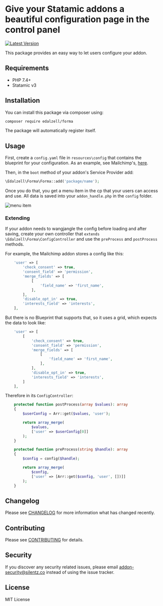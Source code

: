 # Give your Statamic addons a beautiful configuration page in the control panel
[![Latest Version](https://img.shields.io/github/release/edalzell/statamic-forma.svg?style=flat-square)](https://github.com/edalzell/statamic-forma/releases)

This package provides an easy way to let users configure your addon.

## Requirements

* PHP 7.4+
* Statamic v3

## Installation

You can install this package via composer using:

```bash
composer require edalzell/forma
```

The package will automatically register itself.

## Usage

First, create a `config.yaml` file in `resources\config` that contains the blueprint for your configuration. As an example, see Mailchimp's, [here](https://github.com/silentzco/statamic-mailchimp/blob/main/resources/blueprints/config.yaml).

Then, in the `boot` method of your addon's Service Provider add:
```php
\Edalzell\Forma\Forma::add('package/name');
```

Once you do that, you get a menu item in the cp that your users can access and use. All data is saved into your `addon_handle.php` in the `config` folder.

![menu item](https://raw.githubusercontent.com/edalzell/statamic-forma/main/images/mailchimp-menu.png)

### Extending

If your addon needs to wangjangle the config before loading and after saving, create your own controller that `extends \Edalzell\Forma\ConfigController` and use the `preProcess` and `postProcess` methods.

For example, the Mailchimp addon stores a config like this:
```php
    'user' => [
        'check_consent' => true,
        'consent_field' => 'permission',
        'merge_fields' => [
            [
                'field_name' => 'first_name',
            ],
        ],
        'disable_opt_in' => true,
        'interests_field' => 'interests',
    ],
```

But there is no Blueprint that supports that, so it uses a grid, which expects the data to look like:
```php
    'user' => [
        [
            'check_consent' => true,
            'consent_field' => 'permission',
            'merge_fields' => [
                [
                    'field_name' => 'first_name',
                ],
            ],
            'disable_opt_in' => true,
            'interests_field' => 'interests',
        ]
    ],
```

Therefore in its `ConfigController`:
```php
    protected function postProcess(array $values): array
    {
        $userConfig = Arr::get($values, 'user');

        return array_merge(
            $values,
            ['user' => $userConfig[0]]
        );
    }

    protected function preProcess(string $handle): array
    {
        $config = config($handle);

        return array_merge(
            $config,
            ['user' => [Arr::get($config, 'user', [])]]
        );
    }
```


## Changelog

Please see [CHANGELOG](CHANGELOG.md) for more information what has changed recently.

## Contributing

Please see [CONTRIBUTING](CONTRIBUTING.md) for details.

## Security

If you discover any security related issues, please email [addon-security@silentz.co](mailto:addon-security@silentz.co) instead of using the issue tracker.

## License

MIT License
